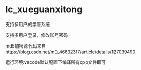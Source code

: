 # lc_xueguanxitong
支持多用户的学管系统


支持多用户登录，修改账号密码

md5加密源代码来自 https://blog.csdn.net/m0_46632317/article/details/127039490

运行环境:vscode默认配置下编译所有cpp文件即可

